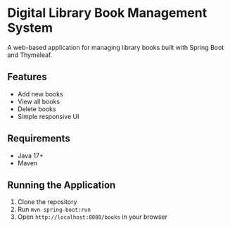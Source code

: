 # Digital Library Book Management System

A web-based application for managing library books built with Spring Boot and Thymeleaf.

## Features
- Add new books
- View all books
- Delete books
- Simple responsive UI

## Requirements
- Java 17+
- Maven

## Running the Application
1. Clone the repository
2. Run `mvn spring-boot:run`
3. Open `http://localhost:8080/books` in your browser

 